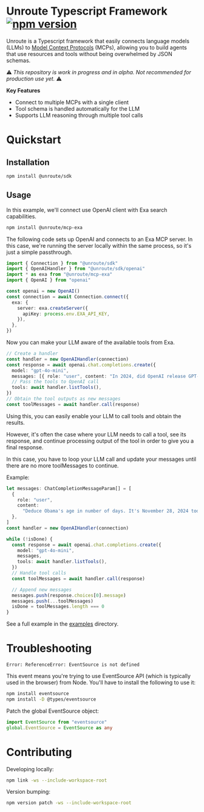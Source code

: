 # Unroute Typescript Framework [![npm version](https://badge.fury.io/js/@unroute%2Fsdk.svg)](https://badge.fury.io/js/@unroute%2Fsdk)

Unroute is a Typescript framework that easily connects language models (LLMs) to [Model Context Protocols](https://modelcontextprotocol.io/) (MCPs), allowing you to build agents that use resources and tools without being overwhelmed by JSON schemas.

⚠️ _This repository is work in progress and in alpha. Not recommended for production use yet._ ⚠️

**Key Features**

- Connect to multiple MCPs with a single client
- Tool schema is handled automatically for the LLM
- Supports LLM reasoning through multiple tool calls

# Quickstart

## Installation

```bash
npm install @unroute/sdk
```

## Usage

In this example, we'll connect use OpenAI client with Exa search capabilities.

```bash
npm install @unroute/mcp-exa
```

The following code sets up OpenAI and connects to an Exa MCP server. In this case, we're running the server locally within the same process, so it's just a simple passthrough.

```typescript
import { Connection } from "@unroute/sdk"
import { OpenAIHandler } from "@unroute/sdk/openai"
import * as exa from "@unroute/mcp-exa"
import { OpenAI } from "openai"

const openai = new OpenAI()
const connection = await Connection.connect({
  exa: {
    server: exa.createServer({
      apiKey: process.env.EXA_API_KEY,
    }),
  },
})
```

Now you can make your LLM aware of the available tools from Exa.

```typescript
// Create a handler
const handler = new OpenAIHandler(connection)
const response = await openai.chat.completions.create({
  model: "gpt-4o-mini",
  messages: [{ role: "user", content: "In 2024, did OpenAI release GPT-5?" }],
  // Pass the tools to OpenAI call
  tools: await handler.listTools(),
})
// Obtain the tool outputs as new messages
const toolMessages = await handler.call(response)
```

Using this, you can easily enable your LLM to call tools and obtain the results.

However, it's often the case where your LLM needs to call a tool, see its response, and continue processing output of the tool in order to give you a final response.

In this case, you have to loop your LLM call and update your messages until there are no more toolMessages to continue.

Example:

```typescript
let messages: ChatCompletionMessageParam[] = [
  {
    role: "user",
    content:
      "Deduce Obama's age in number of days. It's November 28, 2024 today. Search to ensure correctness.",
  },
]
const handler = new OpenAIHandler(connection)

while (!isDone) {
  const response = await openai.chat.completions.create({
    model: "gpt-4o-mini",
    messages,
    tools: await handler.listTools(),
  })
  // Handle tool calls
  const toolMessages = await handler.call(response)

  // Append new messages
  messages.push(response.choices[0].message)
  messages.push(...toolMessages)
  isDone = toolMessages.length === 0
}
```

See a full example in the [examples](./examples) directory.

# Troubleshooting

```
Error: ReferenceError: EventSource is not defined
```

This event means you're trying to use EventSource API (which is typically used in the browser) from Node. You'll have to install the following to use it:

```bash
npm install eventsource
npm install -D @types/eventsource
```

Patch the global EventSource object:

```typescript
import EventSource from "eventsource"
global.EventSource = EventSource as any
```

# Contributing
Developing locally:
```sh
npm link -ws --include-workspace-root
```
Version bumping:
```sh
npm version patch -ws --include-workspace-root
```